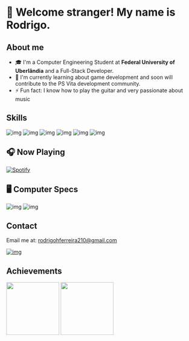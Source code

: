 # :vulcan_salute: Welcome stranger! My name is Rodrigo.

## About me
- 🎓 I'm a Computer Engineering Student at __Federal University of Uberlândia__ and a Full-Stack Developer.
- 🔭 I'm currently learning about game development and soon will contribute to the PS Vita development community.
- ⚡ Fun fact: I know how to play the guitar and very passionate about music

## Skills
![img](https://img.shields.io/badge/Python-3776AB?style=for-the-badge&logo=python&logoColor=white) ![img](https://img.shields.io/badge/C-00599C?style=for-the-badge&logo=c&logoColor=white) ![img](https://img.shields.io/badge/Java-ED8B00?style=for-the-badge&logo=java&logoColor=white) ![img](https://img.shields.io/badge/React-20232A?style=for-the-badge&logo=react&logoColor=61DAFB) ![img](https://img.shields.io/badge/Node.js-43853D?style=for-the-badge&logo=node.js&logoColor=white) ![img](https://img.shields.io/badge/Amazon_AWS-232F3E?style=for-the-badge&logo=amazon-aws&logoColor=white)
## 🎧 Now Playing
[![Spotify](https://spotify-readme-mhaqy0gf0-r-drg.vercel.app/api/spotify)](https://open.spotify.com/user/12157279004)

## 🖥️ Computer Specs
![img](https://img.shields.io/badge/NVIDIA-GTX1080-76B900?style=for-the-badge&logo=nvidia&logoColor=white)
![img](https://img.shields.io/badge/AMD-Ryzen_5_3600-ED1C24?style=for-the-badge&logo=amd&logoColor=white)

## Contact
Email me at: rodrigohferreira210@gmail.com

[![img](https://img.shields.io/badge/LinkedIn-0077B5?style=for-the-badge&logo=linkedin&logoColor=white)](https://www.linkedin.com/in/rodrigo-henrique-ferreira-032192170/)

## Achievements
<p>
  <img height="140em" src="https://github-readme-stats.vercel.app/api?username=R-drg&theme=radical" />
  <img height="140em" src="https://github-readme-stats.vercel.app/api/top-langs/?username=R-drg&theme=radical&layout=compact&hide=racket" />
</p>
